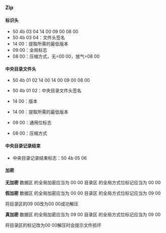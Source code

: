 ### Zip

#### 标识头

* 50 4b 03 04 14 00 09 00 08 00
* 50 4b 03 04：文件头签名
* 14 00：提取所需的最低版本
* 09 00：全局标志
* 08 00：压缩方式，无=00 00，放气=08 00

#### 中央目录文件头

* 50 4b 01 02 14 00 14 00 09 00 08 00
* 50 4b 01 02：中央目录文件头签名

* 14 00：版本
* 14 00：提取所需的最低版本

* 09 00：通用位标志
* 08 00：压缩方式

#### 中央目录记录结束

* 中央目录记录结束标志：50 4b 05 06

#### 加密

**无加密**
数据区 的全局加密应当为 00 00
目录区 的全局方式位标记应当为 00 00

**假加密**
数据区 的全局加密应当为 00 00
目录区 的全局方式位标记应当为 09 00

将目录区的09 00改为00 00成功解压

**真加密**
数据区 的全局加密应当为 09 00
目录区 的全局方式位标记应当为 09 00

将目录区的标记改为00 00解压时会提示文件损坏
